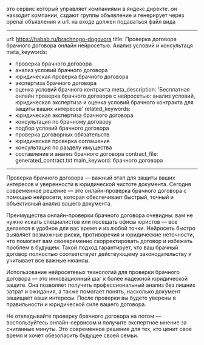 это сервис который управляет компаниями в яндекс директе. он нахзодит компании, сздают группы объявление и генерирует через openai объявления и url. на входе должен подаваться файл вида 

---
url: https://habab.ru/brachnogo-dogovora
title: Проверка договора брачного договора онлайн нейросетью. Анализ условий и консультаця
meta_keywords:
- проверка брачного договора
- анализ условий брачного договора
- юридическая проверка брачного договора
- экспертиза брачного договора
- оценка условий брачного контракта
meta_description: 'Бесплатная онлайн проверка брачного договора с нейросетью: анализ
  условий, юридическая экспертиза и оценка условий брачного контракта для защиты ваших
  интересов'
related_keywords:
- юридическая экспертиза брачного договора
- консультация по брачному договору
- подбор условий брачного договора
- проверка договорных обязательств
- юридическая проверка соглашения
- консультация по разделу имущества
- составление и анализ брачного договора
contract_file: generated_contract.txt
main_keyword: брачного договора
---

Проверка брачного договора — важный этап для защиты ваших интересов и уверенности в юридической чистоте документа. Сегодня современное решение — это онлайн-проверка брачного договора с помощью нейросети, которая обеспечивает быстрый, точный и объективный анализ вашего документа.

Преимущества онлайн-проверки брачного договора очевидны: вам не нужно искать специалистов или посещать офисы юристов — все делается в удобное для вас время и из любой точки. Нейросеть быстро выявляет возможные риски, противоречия и юридические неточности, что помогает вам своевременно скорректировать договор и избежать проблем в будущем. Такой подход гарантирует, что ваш брачный договор полностью соответствует действующему законодательству и учитывает все важные нюансы.

Использование нейросетевых технологий для проверки брачного договора — это инновационный шаг к более надежной юридической защите. Она позволяет получить профессиональный анализ без лишних затрат и ожидания, а также помогает понять, насколько документ защищает ваши интересы. После проверки вы будете уверены в правильности и юридической силе вашего договора.

Не откладывайте проверку брачного договора на потом — воспользуйтесь онлайн-сервисом и получите экспертное мнение за считанные минуты. Это современное решение для тех, кто ценит свое время и хочет обезопасить будущее своей семьи.